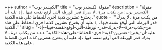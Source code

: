 +++
author = "الكسندر بوب"
title = "مقولة الكسندر بوب"
description = "مقولة الكسندر بوب: من يكذب مرة ، لا يدرك قدر الورطة التي أوقع نفسه فيها ، إذ عليه أن يخترع عشرين كذبة اخرى للحفاظ على هذه الكذبة ."
quote = '''من يكذب مرة ، لا يدرك قدر الورطة التي أوقع نفسه فيها ، إذ عليه أن يخترع عشرين كذبة اخرى للحفاظ على هذه الكذبة .'''
slug = "من-يكذب-مرة--لا-يدرك-قدر-الورطة-التي-أوقع-نفسه-فيها--إذ-عليه-أن-يخترع-عشرين-كذبة-اخرى-للحفاظ-على-هذه-الكذبة"
+++
من يكذب مرة ، لا يدرك قدر الورطة التي أوقع نفسه فيها ، إذ عليه أن يخترع عشرين كذبة اخرى للحفاظ على هذه الكذبة .
